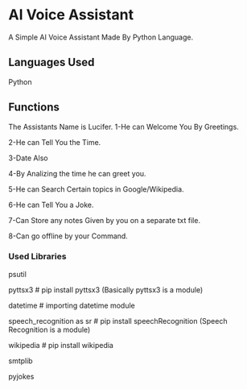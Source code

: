 
# AI Voice Assistant

A Simple AI Voice Assistant Made By Python Language.



## Languages Used
Python
## Functions
The Assistants Name is Lucifer.
1-He can Welcome You By Greetings.

2-He can Tell You the Time.

3-Date Also

4-By Analizing the time he can greet you.

5-He can Search Certain topics in Google/Wikipedia.

6-He can  Tell You a Joke.

7-Can Store any notes Given by you on a separate txt file.

8-Can go offline by your Command.

### Used Libraries

psutil

pyttsx3  # pip install pyttsx3 (Basically pyttsx3 is a module)

datetime  # importing datetime module

speech_recognition as sr  # pip install speechRecognition (Speech Recognition is a module)

wikipedia  # pip install wikipedia

smtplib

pyjokes  
